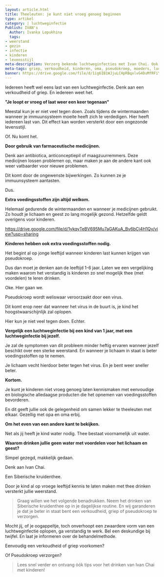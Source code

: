 ```yaml
---
layout: article.html
title: Theeleuten: je kunt niet vroeg genoeg beginnen
type: artikel
category: | luchtweginfectie
Publish: IVAN's
  Author: Ivanka Lopukhina 
  tags:
- weerstand
- gezin
- infectie
- kinderen
- levensstijl
meta-description: Verzorg bekende luchtweginfecties met Ivan Chai. Ook al op jonge leeftijd kun je een verkoudheid, griep of pseudokroep makkelijk verzorgen. Ontdek snel meer. 
meta-tags: griep, verkoudheid, kinderen, oma, pseudokroep, moeders, luchtweginfectie, luchtweginfecties
banner: https://drive.google.com/file/d/1ig6IB1WJjuLCHpRBqxlvG4DuMfRFiYVT/view?usp=sharing
---
```


Iedereen heeft wel eens last van een luchtweginfectie. Denk aan een verkoudheid of griep.
En iedereen weet het.

**"Je loopt er vroeg of laat weer een keer tegenaan"**

Meestal kun je er niet veel tegen doen. Zoals tijdens de wintermaanden wanneer je immuunsysteem moeite heeft zich te verdedigen. 
Hier heeft iedereen last van. Dit effect kan worden versterkt door een ongezonde levensstijl.

Of. Nu komt het. 

**Door gebruik van farmaceutische medicijnen.**

Denk aan antibiotica, anticonceptiepil of maagzuurremmers. Deze medicijnen lossen problemen op, maar maken je aan de andere kant ook weer vatbaarder voor nieuwe problemen. 

Dit komt door de ongewenste bijwerkingen. Zo kunnen ze je immuunsysteem aantasten.

Dus.

**Extra voedingsstoffen zijn altijd welkom.**

Helemaal gedurende de wintermaanden en wanneer je medicijnen gebruikt. Zo houdt je lichaam en geest zo lang mogelijk gezond. Hetzelfde geldt overigens voor kinderen.

https://drive.google.com/file/d/1ykqyTeBV695Mu7aGAKuA_Bv6bCj4H1Qy/view?usp=sharing

**Kinderen hebben ook extra voedingsstoffen nodig.**

Het begint al op jonge leeftijd wanneer kinderen last kunnen krijgen van pseudokroep. 

Dus dan moet je denken aan de leeftijd 1-6 jaar. Laten we een vergelijking maken waarom het verstandig is kinderen zo snel mogelijk thee (met voordelen) te leren drinken.

Oke. Hier gaan we.

Pseudokroep wordt weliswaar veroorzaakt door een virus. 

Dit komt erop neer dat wanneer het virus in de buurt is, je kind het hoogstwaarschijnlijk zal oplopen.

Hier kun je niet veel tegen doen. Echter. 

**Vergelijk een luchtweginfectie bij een kind van 1 jaar, met een luchtweginfectie bij jezelf.**

Je zal de symptomen van dit probleem minder heftig ervaren wanneer jezelf beschikt over een sterke weerstand. En wanneer je lichaam in staat is beter voedingsstoffen op te nemen. 

Je lichaam vecht hierdoor beter tegen het virus. En je bent weer sneller beter.

**Kortom.**

Je kunt je kinderen niet vroeg genoeg laten kennismaken met eenvoudige en biologische alledaagse producten die het opnemen van voedingsstoffen bevorderen.

En dit geeft jullie ook de gelegenheid om samen lekker te theeleuten met elkaar. Gezellig met opa en oma erbij.

**Om het even van een andere kant te bekijken.**

Net als jij heeft je kind water nodig. Thee bestaat voornamelijk uit water. 

**Waarom drinken jullie geen water met voordelen voor het lichaam en geest?**

Simpel gezegd, makkelijk gedaan.

Denk aan Ivan Chai. 

Een Siberische kruidenthee.

Door je kind al op vroege leeftijd kennis te laten maken met thee drinken versterkt jullie weerstand.

> Graag willen we het volgende benadrukken. Neem het drinken van Siberische kruidenthee op in je dagelijkse routine. En wij garanderen je dat je beter in staat bent een verkoudheid, griep of pseudokroep te verzorgen.

Mocht jij, of je oogappeltje, toch onverhoopt een zwaardere vorm van een luchtweginfectie oplopen, ga verstandig te werk. Bel een deskundige bij twijfel. En laat je informeren over de behandelmethode.

Eenvoudig een verkoudheid of griep voorkomen? 

Of Pseudokroep verzorgen?

> Lees snel verder en ontvang óók tips voor het drinken van Ivan Chai met kinderen!
